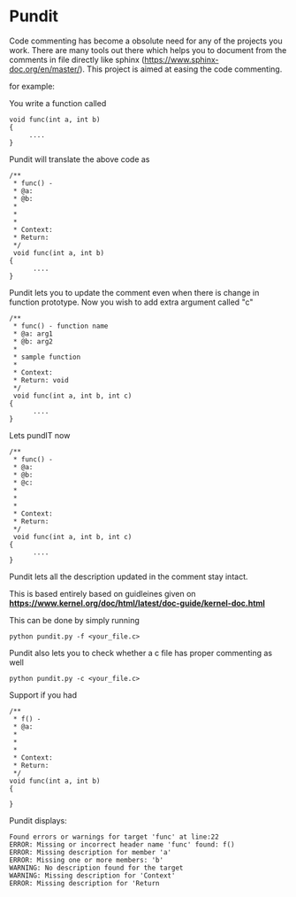 <h1> Pundit </h1>

Code commenting has become a obsolute need for any of the projects you work. There are many tools out there which helps
you to document from the comments in file directly like sphinx (https://www.sphinx-doc.org/en/master/). This project is
aimed at easing the code commenting.  

for example:

You write a function called
```
void func(int a, int b)
{
     ....
}
```

Pundit will translate the above code as
```
/**
 * func() -
 * @a:
 * @b:
 *
 *
 *
 * Context:
 * Return:
 */
 void func(int a, int b)
{
      ....
}
 ```
    
Pundit lets you to update the comment even when there is change in function prototype.
Now you wish to add extra argument called "c"
```
/**
 * func() - function name
 * @a: arg1
 * @b: arg2
 *
 * sample function
 *
 * Context:
 * Return: void
 */
 void func(int a, int b, int c)
{
      ....
}
```
Lets pundIT now

```
/**
 * func() -
 * @a:
 * @b:
 * @c:
 *
 *
 *
 * Context:
 * Return:
 */
 void func(int a, int b, int c)
{
      ....
}
```

Pundit lets all the description updated in the comment stay intact.

This is based entirely based on guidleines given on <b> https://www.kernel.org/doc/html/latest/doc-guide/kernel-doc.html </b>

This can be done by simply running
```
python pundit.py -f <your_file.c>
```

Pundit also lets you to check whether a c file has proper commenting as well
```
python pundit.py -c <your_file.c>
```

Support if you had
```
/**
 * f() -
 * @a:
 *
 *
 *
 * Context:
 * Return:
 */
void func(int a, int b)
{

}
```

Pundit displays:
```
Found errors or warnings for target 'func' at line:22
ERROR: Missing or incorrect header name 'func' found: f()
ERROR: Missing description for member 'a'
ERROR: Missing one or more members: 'b'
WARNING: No description found for the target
WARNING: Missing description for 'Context'
ERROR: Missing description for 'Return
```
